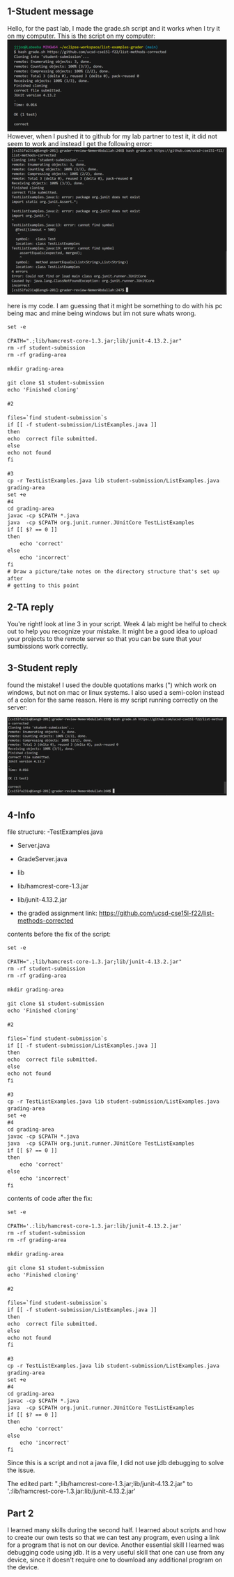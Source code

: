 
## 1-Student message

Hello, for the past lab, I made the grade.sh script and it works when I try it on my computer. This is the script on my computer:
![Image](mine.png)
However, when I pushed it to github for my lab partner to test it, it did not seem to work and instead I get the following error:
![Image](theirs.png)

here is my code. I am guessing that it might be something to do with his pc being mac and mine being windows but im not sure whats wrong.
```
set -e

CPATH=".;lib/hamcrest-core-1.3.jar;lib/junit-4.13.2.jar"
rm -rf student-submission
rm -rf grading-area

mkdir grading-area

git clone $1 student-submission
echo 'Finished cloning'

#2

files=`find student-submission`s
if [[ -f student-submission/ListExamples.java ]]
then
echo  correct file submitted.
else
echo not found
fi

#3
cp -r TestListExamples.java lib student-submission/ListExamples.java grading-area
set +e
#4 
cd grading-area
javac -cp $CPATH *.java 
java  -cp $CPATH org.junit.runner.JUnitCore TestListExamples
if [[ $? == 0 ]]
then
    echo 'correct'
else
    echo 'incorrect'
fi
# Draw a picture/take notes on the directory structure that's set up after
# getting to this point

```

## 2-TA reply
You're right! look at line 3 in your script. Week 4 lab might be helful to check out to help you recognize your mistake.
It might be a good idea to upload your projects to the remote server so that you can be sure that your sumbissions work correctly.

## 3-Student reply
found the mistake! I used the double quotations marks (") which work on windows, but not on mac or linux systems. I also used a semi-colon
instead of a colon for the same reason. Here is my script running correctly on the server:

![Image](works.png)

## 4-Info

file structure:
-TestExamples.java

- Server.java

- GradeServer.java

- lib

- lib/hamcrest-core-1.3.jar

- lib/junit-4.13.2.jar



- the graded assignment link: https://github.com/ucsd-cse15l-f22/list-methods-corrected


contents before the fix of the script:
```
set -e

CPATH=".;lib/hamcrest-core-1.3.jar;lib/junit-4.13.2.jar"
rm -rf student-submission
rm -rf grading-area

mkdir grading-area

git clone $1 student-submission
echo 'Finished cloning'

#2

files=`find student-submission`s
if [[ -f student-submission/ListExamples.java ]]
then
echo  correct file submitted.
else
echo not found
fi

#3
cp -r TestListExamples.java lib student-submission/ListExamples.java grading-area
set +e
#4 
cd grading-area
javac -cp $CPATH *.java 
java  -cp $CPATH org.junit.runner.JUnitCore TestListExamples
if [[ $? == 0 ]]
then
    echo 'correct'
else
    echo 'incorrect'
fi
```

contents of code after the fix:
```
set -e

CPATH='.:lib/hamcrest-core-1.3.jar:lib/junit-4.13.2.jar'
rm -rf student-submission
rm -rf grading-area

mkdir grading-area

git clone $1 student-submission
echo 'Finished cloning'

#2

files=`find student-submission`s
if [[ -f student-submission/ListExamples.java ]]
then
echo  correct file submitted.
else
echo not found
fi

#3
cp -r TestListExamples.java lib student-submission/ListExamples.java grading-area
set +e
#4 
cd grading-area
javac -cp $CPATH *.java 
java  -cp $CPATH org.junit.runner.JUnitCore TestListExamples
if [[ $? == 0 ]]
then
    echo 'correct'
else
    echo 'incorrect'
fi
```
Since this is a script and not a java file, I did not use jdb debugging to solve the issue. 


The edited part: ".;lib/hamcrest-core-1.3.jar;lib/junit-4.13.2.jar" to '.:lib/hamcrest-core-1.3.jar:lib/junit-4.13.2.jar'

## Part 2
I learned many skills during the second half. I learned about scripts and how to create our own tests so that we can test any program, even using a link for a program that is not on our device.
Another essential skill I learned was debugging code using jdb. It is a very useful skill that one can use from any device, since it doesn't require one to download any additional program on the device. 




